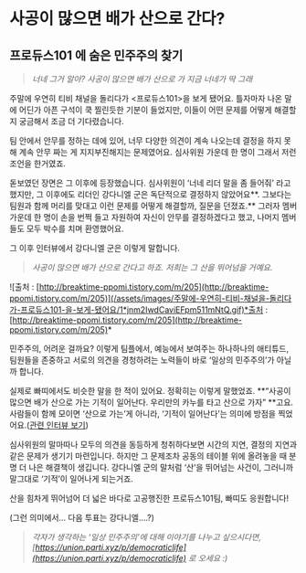 
# 사공이 많으면 배가 산으로 간다?

## 프로듀스101 에 숨은 민주주의 찾기
> *너네 그거 알아? 사공이 많으면 배가 산으로 가
지금 너네가 딱 그래*

주말에 우연히 티비 채널을 돌리다가 &lt;프로듀스101&gt;을 보게 됐어요. 틀자마자 나온 말에 어딘가 아픈 구석이 쿡 찔린듯한 기분이 들었지만, 이들이 어떤 문제를 어떻게 해결할지 궁금해서 조금 더 기다렸습니다.

팀 안에서 안무를 정하는 데에 있어, 너무 다양한 의견이 계속 나오는데 결정을 하지 못해 계속 안무 짜는 게 지지부진해지는 문제였어요. 심사위원 가운데 한 명이 그래서 저런 조언을 한거였죠.

돋보였던 장면은 그 이후에 등장했습니다. 심사위원이 ‘너네 리더 말을 좀 들어줘’ 라고 했지만, 그 이후에도 리더인 강다니엘 군은 독단적으로 결정하지 않았어요**. 그보다는 팀원과 함께 머리를 맞대고 이런 문제를 어떻게 해결할까, 질문을 던졌죠.** 그러자 멤버 가운데 한 명이 손을 번쩍 들고 자원하여 자신이 안무를 결정하겠다고 했고, 나머지 멤버들도 모두 박수를 치며 환영했어요.

그 이후 인터뷰에서 강다니엘 군은 이렇게 말합니다.
> *사공이 많으면 배가 산으로 간다고 하죠. 
저희는 그 산을 뛰어넘을 거예요.*

![출처 : [http://breaktime-ppomi.tistory.com/m/205](http://breaktime-ppomi.tistory.com/m/205)](/assets/images/주말에-우연히-티비-채널을-돌리다가-프로듀스101-을-보게-됐어요/1*jnm2IwdCaviEFpm511mNtQ.gif)*출처 : [http://breaktime-ppomi.tistory.com/m/205](http://breaktime-ppomi.tistory.com/m/205)*

민주주의, 어려운 걸까요? 이렇게 팀플에서, 예능에서 보여주는 하나하나의 애티튜드, 팀원들을 존중하고 서로의 의견을 경청하려는 노력들이 바로 ‘일상의 민주주의’가 아닐까 합니다.

실제로 빠띠에서도 비슷한 말을 한 적이 있어요. 정확히는 이렇게 말했었죠. **“사공이 많으면 배가 산으로 가는 기적이 일어난다. 우리만의 카누를 타고 산으로 가자” **고요. 사람들이 함께 모이면 ‘산으로 가는’게 아니라, ‘기적이 일어난다’는 의미에 방점을 찍었어요.([관련 인터뷰 보기](http://h21.hani.co.kr/arti/cover/cover_general/40784.html))

심사위원의 말마따나 모두의 의견을 동등하게 청취하다보면 시간의 지연, 결정의 지연과 같은 문제가 생기기 마련입니다. 하지만 그 문제조차 공동의 테이블 위에 올려놓을 때 분명 더 나은 해결책이 생깁니다. 강다니엘 군의 말처럼 ‘산’을 뛰어넘는 사건이, 그러니까 말그대로 ‘기적’이 일어나게 되는거죠.

산을 힘차게 뛰어넘어 더 넓은 바다로 고공행진한 프로듀스101팀, 빠띠도 응원합니다!

(그런 의미에서… 다음 투표는 강다니엘….?)
> *각자가 생각하는 ‘일상 민주주의’에 대해 이야기를 나누고 싶으시다면,
[https://union.parti.xyz/p/democraticlife](https://union.parti.xyz/p/democraticlife) 로 오세요 :)*